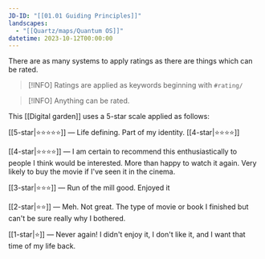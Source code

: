 ```yaml
---
JD-ID: "[[01.01 Guiding Principles]]"
landscapes:
  - "[[Quartz/maps/Quantum OS]]"
datetime: 2023-10-12T00:00:00
---
```

There are as many systems to apply ratings as there are things which can be rated.

> [!INFO] Ratings are applied as keywords beginning with `#rating/`

> [!INFO] Anything can be rated.
 
This [[Digital garden]] uses a 5-star scale applied as follows: 

[[5-star|⭐️⭐️⭐️⭐️⭐️]] — Life defining. Part of my identity. [[4-star|⭐️⭐️⭐️⭐️]]

[[4-star|⭐️⭐️⭐️⭐️]] — I am certain to recommend this enthusiastically to people I think would be interested. More than happy to watch it again. Very likely to buy the movie if I've seen it in the cinema.

[[3-star|⭐️⭐️⭐️]] — Run of the mill good. Enjoyed it

[[2-star|⭐️⭐️]] — Meh. Not great. The type of movie or book I finished but can't be sure really why I bothered.

[[1-star|⭐️]] — Never again! I didn't enjoy it, I don't like it, and I want that time of my life back.




